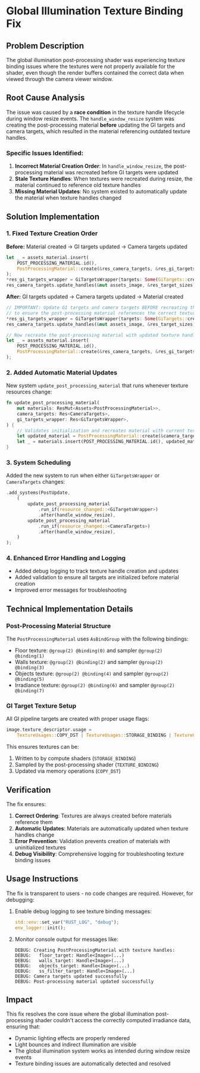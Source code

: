 
# Global Illumination Texture Binding Fix

## Problem Description

The global illumination post-processing shader was experiencing texture binding issues where the textures were not properly available for the shader, even though the render buffers contained the correct data when viewed through the camera viewer window.

## Root Cause Analysis

The issue was caused by a **race condition** in the texture handle lifecycle during window resize events. The `handle_window_resize` system was creating the post-processing material **before** updating the GI targets and camera targets, which resulted in the material referencing outdated texture handles.

### Specific Issues Identified:

1. **Incorrect Material Creation Order**: In `handle_window_resize`, the post-processing material was recreated before GI targets were updated
2. **Stale Texture Handles**: When textures were recreated during resize, the material continued to reference old texture handles
3. **Missing Material Updates**: No system existed to automatically update the material when texture handles changed

## Solution Implementation

### 1. Fixed Texture Creation Order

**Before:** Material created → GI targets updated → Camera targets updated
```rust
let _ = assets_material.insert(
    POST_PROCESSING_MATERIAL.id(),
    PostProcessingMaterial::create(&res_camera_targets, &res_gi_targets_wrapper),
);
*res_gi_targets_wrapper = GiTargetsWrapper{targets: Some(GiTargets::create(&mut assets_image, &res_target_sizes))};
res_camera_targets.update_handles(&mut assets_image, &res_target_sizes);
```

**After:** GI targets updated → Camera targets updated → Material created
```rust
// IMPORTANT: Update GI targets and camera targets BEFORE recreating the material
// to ensure the post-processing material references the correct texture handles
*res_gi_targets_wrapper = GiTargetsWrapper{targets: Some(GiTargets::create(&mut assets_image, &res_target_sizes))};
res_camera_targets.update_handles(&mut assets_image, &res_target_sizes);

// Now recreate the post-processing material with updated texture handles
let _ = assets_material.insert(
    POST_PROCESSING_MATERIAL.id(),
    PostProcessingMaterial::create(&res_camera_targets, &res_gi_targets_wrapper),
);
```

### 2. Added Automatic Material Updates

New system `update_post_processing_material` that runs whenever texture resources change:

```rust
fn update_post_processing_material(
    mut materials: ResMut<Assets<PostProcessingMaterial>>,
    camera_targets: Res<CameraTargets>,
    gi_targets_wrapper: Res<GiTargetsWrapper>,
) {
    // Validates initialization and recreates material with current texture handles
    let updated_material = PostProcessingMaterial::create(&camera_targets, &gi_targets_wrapper);
    let _ = materials.insert(POST_PROCESSING_MATERIAL.id(), updated_material);
}
```

### 3. System Scheduling

Added the new system to run when either `GiTargetsWrapper` or `CameraTargets` changes:

```rust
.add_systems(PostUpdate, 
    (
        update_post_processing_material
            .run_if(resource_changed::<GiTargetsWrapper>)
            .after(handle_window_resize),
        update_post_processing_material
            .run_if(resource_changed::<CameraTargets>)
            .after(handle_window_resize),
    )
);
```

### 4. Enhanced Error Handling and Logging

- Added debug logging to track texture handle creation and updates
- Added validation to ensure all targets are initialized before material creation
- Improved error messages for troubleshooting

## Technical Implementation Details

### Post-Processing Material Structure

The `PostProcessingMaterial` uses `AsBindGroup` with the following bindings:
- Floor texture: `@group(2) @binding(0)` and sampler `@group(2) @binding(1)`
- Walls texture: `@group(2) @binding(2)` and sampler `@group(2) @binding(3)`
- Objects texture: `@group(2) @binding(4)` and sampler `@group(2) @binding(5)`
- Irradiance texture: `@group(2) @binding(6)` and sampler `@group(2) @binding(7)`

### GI Target Texture Setup

All GI pipeline targets are created with proper usage flags:
```rust
image.texture_descriptor.usage =
    TextureUsages::COPY_DST | TextureUsages::STORAGE_BINDING | TextureUsages::TEXTURE_BINDING;
```

This ensures textures can be:
1. Written to by compute shaders (`STORAGE_BINDING`)
2. Sampled by the post-processing shader (`TEXTURE_BINDING`)
3. Updated via memory operations (`COPY_DST`)

## Verification

The fix ensures:
1. **Correct Ordering**: Textures are always created before materials reference them
2. **Automatic Updates**: Materials are automatically updated when texture handles change
3. **Error Prevention**: Validation prevents creation of materials with uninitialized textures
4. **Debug Visibility**: Comprehensive logging for troubleshooting texture binding issues

## Usage Instructions

The fix is transparent to users - no code changes are required. However, for debugging:

1. Enable debug logging to see texture binding messages:
   ```rust
   std::env::set_var("RUST_LOG", "debug");
   env_logger::init();
   ```

2. Monitor console output for messages like:
   ```
   DEBUG: Creating PostProcessingMaterial with texture handles:
   DEBUG:   floor_target: Handle<Image>(...)
   DEBUG:   walls_target: Handle<Image>(...)
   DEBUG:   objects_target: Handle<Image>(...)
   DEBUG:   ss_filter_target: Handle<Image>(...)
   DEBUG: Camera targets updated successfully
   DEBUG: Post-processing material updated successfully
   ```

## Impact

This fix resolves the core issue where the global illumination post-processing shader couldn't access the correctly computed irradiance data, ensuring that:
- Dynamic lighting effects are properly rendered
- Light bounces and indirect illumination are visible
- The global illumination system works as intended during window resize events
- Texture binding issues are automatically detected and resolved

